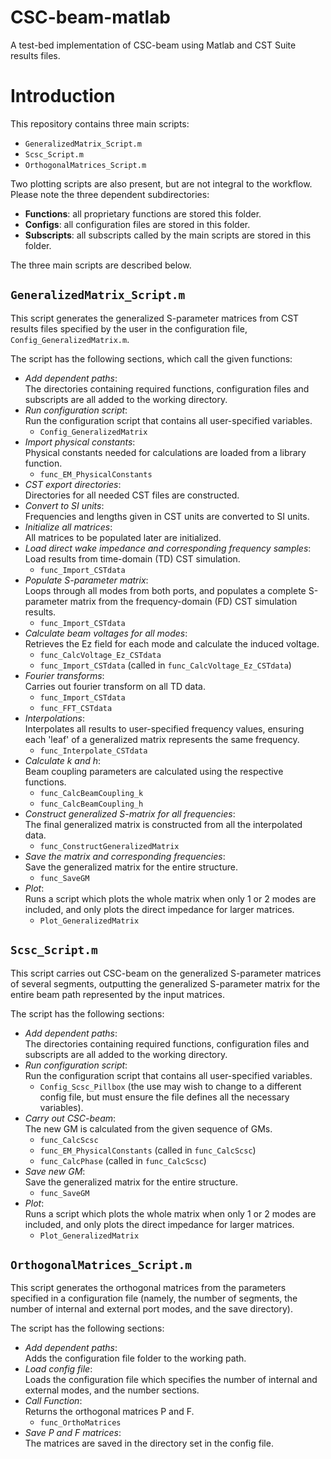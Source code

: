 # CSC-beam-matlab
A test-bed implementation of CSC-beam using Matlab and CST Suite results files.

Introduction
====

This repository contains three main scripts:

   - ``GeneralizedMatrix_Script.m``
   - ``Scsc_Script.m`` 
   - ``OrthogonalMatrices_Script.m``

Two plotting scripts are also present, but are not integral to the workflow.
Please note the three dependent subdirectories:
   - **Functions**: all proprietary functions are stored this folder.
   - **Configs**: all configuration files are stored in this folder.
   - **Subscripts**: all subscripts called by the main scripts are stored in this
     folder.

The three main scripts are described below.

``GeneralizedMatrix_Script.m``
----
This script generates the generalized S-parameter matrices from CST results
files specified by the user in the configuration file, ``Config_GeneralizedMatrix.m``.

The script has the following sections, which call the given functions:

   - *Add dependent paths*:\
         The directories containing required functions, configuration files
         and subscripts are all added to the working directory.
   - *Run configuration script*:\
         Run the configuration script that contains all user-specified variables.
      - ``Config_GeneralizedMatrix``
   - *Import physical constants*:\
         Physical constants needed for calculations are loaded from a library function.
      - ``func_EM_PhysicalConstants``
   - *CST export directories*:\
         Directories for all needed CST files are constructed.
   - *Convert to SI units*:\
         Frequencies and lengths given in CST units are converted to SI units.
   - *Initialize all matrices*:\
         All matrices to be populated later are initialized.
   - *Load direct wake impedance and corresponding frequency samples*:\
       Load results from time-domain (TD) CST simulation.
      - ``func_Import_CSTdata``
   - *Populate S-parameter matrix*:\
         Loops through all modes from both ports, and populates a complete
         S-parameter matrix from the frequency-domain (FD) CST simulation results.
      - ``func_Import_CSTdata``
   - *Calculate beam voltages for all modes*:\
         Retrieves the Ez field for each mode and calculate the induced voltage.
      - ``func_CalcVoltage_Ez_CSTdata``
      - ``func_Import_CSTdata`` (called in ``func_CalcVoltage_Ez_CSTdata``)
   - *Fourier transforms*:\
         Carries out fourier transform on all TD data.
      - ``func_Import_CSTdata``
      - ``func_FFT_CSTdata``
   - *Interpolations*:\
         Interpolates all results to user-specified frequency values, ensuring each
         'leaf' of a generalized matrix represents the same frequency.
      - ``func_Interpolate_CSTdata``
   - *Calculate k and h*:\
         Beam coupling parameters are calculated using the respective functions.
      - ``func_CalcBeamCoupling_k``
      - ``func_CalcBeamCoupling_h``
   - *Construct generalized S-matrix for all frequencies*:\
         The final generalized matrix is constructed from all the interpolated data.
      - ``func_ConstructGeneralizedMatrix``
   - *Save the matrix and corresponding frequencies*:\
       Save the generalized matrix for the entire structure.
      - ``func_SaveGM``
   - *Plot*:\
       Runs a script which plots the whole matrix when only 1 or 2 modes are included,
       and only plots the direct impedance for larger matrices.
      - ``Plot_GeneralizedMatrix``

``Scsc_Script.m``
----
This script carries out CSC-beam on the generalized S-parameter
matrices of several segments, outputting the generalized S-parameter matrix
for the entire beam path represented by the input matrices.

The script has the following sections:

   - *Add dependent paths*:\
        The directories containing required functions, configuration files
        and subscripts are all added to the working directory.
   - *Run configuration script*:\
        Run the configuration script that contains all user-specified variables.
      - ``Config_Scsc_Pillbox`` (the use may wish to change to a different config
        file, but must ensure the file defines all the necessary variables).
   - *Carry out CSC-beam*:\
        The new GM is calculated from the given sequence of GMs.
      - ``func_CalcScsc``
      - ``func_EM_PhysicalConstants`` (called in ``func_CalcScsc``)
      - ``func_CalcPhase`` (called in ``func_CalcScsc``)
   - *Save new GM*:\
       Save the generalized matrix for the entire structure.
      - ``func_SaveGM``
   - *Plot*:\
        Runs a script which plots the whole matrix when only 1 or 2 modes are included,
        and only plots the direct impedance for larger matrices.
      - ``Plot_GeneralizedMatrix``

``OrthogonalMatrices_Script.m``
----
This script generates the orthogonal matrices from the parameters specified in a
configuration file (namely, the number of segments, the number of internal and
external port modes, and the save directory).

The script has the following sections:

   - *Add dependent paths*:\
        Adds the configuration file folder to the working path.
   - *Load config file*:\
        Loads the configuration file which specifies the number of internal and
        external modes, and the number sections.
   - *Call Function*:\
          Returns the orthogonal matrices P and F. 
        - ``func_OrthoMatrices``
   - *Save P and F matrices*:\
        The matrices are saved in the directory set in the config file.
        
